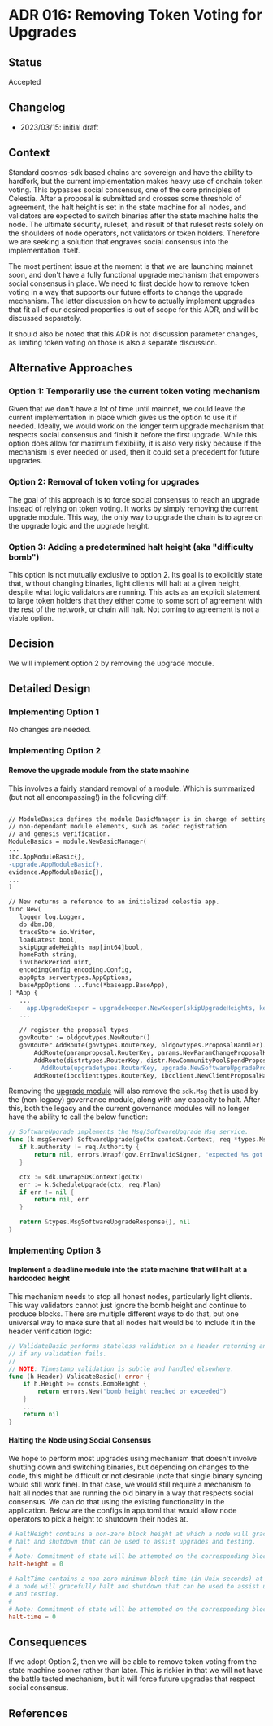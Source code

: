 # ADR 016: Removing Token Voting for Upgrades

## Status

Accepted

## Changelog

- 2023/03/15: initial draft

## Context

Standard cosmos-sdk based chains are sovereign and have the ability to hardfork, but the current implementation makes heavy use of onchain token voting. This bypasses social consensus, one of the core principles of Celestia. After a proposal is submitted and crosses some threshold of agreement, the halt height is set in the state machine for all nodes, and validators are expected to switch binaries after the state machine halts the node. The ultimate security, ruleset, and result of that ruleset rests solely on the shoulders of node operators, not validators or token holders. Therefore we are seeking a solution that engraves social consensus into the implementation itself.

The most pertinent issue at the moment is that we are launching mainnet soon, and don't have a fully functional upgrade mechanism that empowers social consensus in place. We need to first decide how to remove token voting in a way that supports our future efforts to change the upgrade mechanism. The latter discussion on how to actually implement upgrades that fit all of our desired properties is out of scope for this ADR, and will be discussed separately.

It should also be noted that this ADR is not discussion parameter changes, as limiting token voting on those is also a separate discussion.

## Alternative Approaches

### Option 1: Temporarily use the current token voting mechanism
Given that we don't have a lot of time until mainnet, we could leave the current implementation in place which gives us the option to use it if needed. Ideally, we would work on the longer term upgrade mechanism that respects social consensus and finish it before the first upgrade. While this option does allow for maximum flexibility, it is also very risky because if the mechanism is ever needed or used, then it could set a precedent for future upgrades.

### Option 2: Removal of token voting for upgrades
The goal of this approach is to force social consensus to reach an upgrade instead of relying on token voting. It works by simply removing the current upgrade module. This way, the only way to upgrade the chain is to agree on the upgrade logic and the upgrade height.

### Option 3: Adding a predetermined halt height (aka "difficulty bomb")
This option is not mutually exclusive to option 2. Its goal is to explicitly state that, without changing binaries, light clients will halt at a given height, despite what logic validators are running. This acts as an explicit statement to large token holders that they either come to some sort of agreement with the rest of the network, or chain will halt. Not coming to agreement is not a viable option.

## Decision

We will implement option 2 by removing the upgrade module.

## Detailed Design

### Implementing Option 1

No changes are needed.

### Implementing Option 2

#### Remove the upgrade module from the state machine

This involves a fairly standard removal of a module. Which is summarized (but not all encompassing!) in the following diff:

```diff

// ModuleBasics defines the module BasicManager is in charge of setting up basic,
// non-dependant module elements, such as codec registration
// and genesis verification.
ModuleBasics = module.NewBasicManager(
...
ibc.AppModuleBasic{},
-upgrade.AppModuleBasic{},
evidence.AppModuleBasic{},
...
)

// New returns a reference to an initialized celestia app.
func New(
   logger log.Logger,
   db dbm.DB,
   traceStore io.Writer,
   loadLatest bool,
   skipUpgradeHeights map[int64]bool,
   homePath string,
   invCheckPeriod uint,
   encodingConfig encoding.Config,
   appOpts servertypes.AppOptions,
   baseAppOptions ...func(*baseapp.BaseApp),
) *App {
   ...
-    app.UpgradeKeeper = upgradekeeper.NewKeeper(skipUpgradeHeights, keys[upgradetypes.StoreKey], appCodec, homePath, app.BaseApp, authtypes.NewModuleAddress(govtypes.ModuleName).String())
   ...

   // register the proposal types
   govRouter := oldgovtypes.NewRouter()
   govRouter.AddRoute(govtypes.RouterKey, oldgovtypes.ProposalHandler).
       AddRoute(paramproposal.RouterKey, params.NewParamChangeProposalHandler(app.ParamsKeeper)).
       AddRoute(distrtypes.RouterKey, distr.NewCommunityPoolSpendProposalHandler(app.DistrKeeper)).
-        AddRoute(upgradetypes.RouterKey, upgrade.NewSoftwareUpgradeProposalHandler(app.UpgradeKeeper)).
       AddRoute(ibcclienttypes.RouterKey, ibcclient.NewClientProposalHandler(app.IBCKeeper.ClientKeeper))
```

Removing the [upgrade module](https://github.com/celestiaorg/cosmos-sdk/tree/v1.8.0-sdk-v0.46.7/x/upgrade) will also remove the `sdk.Msg` that is used by the (non-legacy) governance module, along with any capacity to halt. After this, both the legacy and the current governance modules will no longer have the ability to call the below function:

```go
// SoftwareUpgrade implements the Msg/SoftwareUpgrade Msg service.
func (k msgServer) SoftwareUpgrade(goCtx context.Context, req *types.MsgSoftwareUpgrade) (*types.MsgSoftwareUpgradeResponse, error) {
   if k.authority != req.Authority {
       return nil, errors.Wrapf(gov.ErrInvalidSigner, "expected %s got %s", k.authority, req.Authority)
   }

   ctx := sdk.UnwrapSDKContext(goCtx)
   err := k.ScheduleUpgrade(ctx, req.Plan)
   if err != nil {
       return nil, err
   }

   return &types.MsgSoftwareUpgradeResponse{}, nil
}
```

### Implementing Option 3

#### Implement a deadline module into the state machine that will halt at a hardcoded height

This mechanism needs to stop all honest nodes, particularly light clients. This way validators cannot just ignore the bomb height and continue to produce blocks. There are multiple different ways to do that, but one universal way to make sure that all nodes halt would be to include it in the header verification logic:

```go
// ValidateBasic performs stateless validation on a Header returning an error
// if any validation fails.
//
// NOTE: Timestamp validation is subtle and handled elsewhere.
func (h Header) ValidateBasic() error {
    if h.Height >= consts.BombHeight {
        return errors.New("bomb height reached or exceeded")
    }
    ...
    return nil
}
```

#### Halting the Node using Social Consensus

We hope to perform most upgrades using mechanism that doesn't involve shutting down and switching binaries, but depending on changes to the code, this might be difficult or not desirable (note that single binary syncing would still work fine). In that case, we would still require a mechanism to halt all nodes that are running the old binary in a way that respects social consensus. We can do that using the existing functionality in the application. Below are the configs in app.toml that would allow node operators to pick a height to shutdown their nodes at.

```toml
# HaltHeight contains a non-zero block height at which a node will gracefully
# halt and shutdown that can be used to assist upgrades and testing.
#
# Note: Commitment of state will be attempted on the corresponding block.
halt-height = 0

# HaltTime contains a non-zero minimum block time (in Unix seconds) at which
# a node will gracefully halt and shutdown that can be used to assist upgrades
# and testing.
#
# Note: Commitment of state will be attempted on the corresponding block.
halt-time = 0
```

## Consequences

If we adopt Option 2, then we will be able to remove token voting from the state machine sooner rather than later. This is riskier in that we will not have the battle tested mechanism, but it will force future upgrades that respect social consensus.

## References
